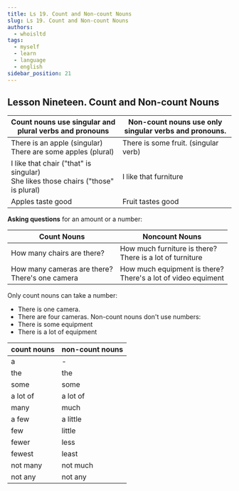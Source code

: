 ```yaml
---
title: Ls 19. Count and Non-count Nouns
slug: Ls 19. Count and Non-count Nouns
authors:
  - whoisltd
tags:
  - myself
  - learn
  - language
  - english
sidebar_position: 21
---
```

## Lesson Nineteen. Count and Non-count Nouns

| Count nouns use singular and plural verbs and pronouns                               | Non-count nouns use only singular verbs and pronouns. |
| ------------------------------------------------------------------------------------ | ----------------------------------------------------- |
| There is an apple (singular)<br/>There are some apples (plural)                       | There is some fruit. (singular verb)                  |
| I like that chair ("that" is singular)<br/>She likes those chairs ("those" is plural) | I like that furniture                                 |
| Apples taste good                                                                    | Fruit tastes good                                     |
**Asking questions** for an amount or a number:

| Count Nouns                                       | Noncount Nouns                                                  |
| ------------------------------------------------- | --------------------------------------------------------------- |
| How many chairs are there?                        | How much furniture is there?<br/>There is a lot of turniture     |
| How many cameras are there?<br/>There's one camera | How much equipment is there?<br/>There's a lot of video equiment |
Only count nouns can take a number:
- There is one camera.
- There are four cameras.
Non-count nouns don't use numbers:
- There is some equipment
- There is a lot of equipment

| count nouns | non-count nouns |
| ----------- | --------------- |
| a           | -               |
| the         | the             |
| some        | some            |
| a lot of    | a lot of        |
| many        | much            |
| a few       | a little        |
| few         | little          |
| fewer       | less            |
| fewest      | least           |
| not many    | not much        |
| not any     | not any         |


